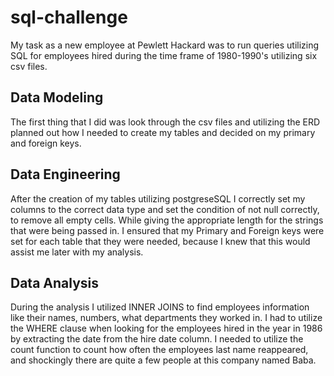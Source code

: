 # sql-challenge

My task as a new employee at Pewlett Hackard was to run queries utilizing SQL for employees hired during the time frame of 1980-1990's utilizing six csv files. 

## Data Modeling

The first thing that I did was look through the csv files and utilizing the ERD planned out how I needed to create my tables and decided on my primary and foreign keys.

## Data Engineering

After the creation of my tables utilizing postgreseSQL I correctly set my columns to the correct data type and set the condition of not null correctly, to remove all empty cells. While giving the appropriate length for the strings that were being passed in.
I ensured that my Primary and Foreign keys were set for each table that they were needed, because I knew that this would assist me later with my analysis. 

## Data Analysis

During the analysis I utilized INNER JOINS to find employees information like their names, numbers, what departments they worked in.
I had to utilize the WHERE clause when looking for the employees hired in the year in 1986 by extracting the date from the hire date column.
I needed to utilize the count function to count how often the employees last name reappeared, and shockingly there are quite a few people at this company named Baba.

